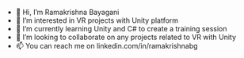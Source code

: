 - 👋 Hi, I’m Ramakrishna Bayagani
- 👀 I’m interested in VR projects with Unity platform
- 🌱 I’m currently learning Unity and C# to create a training session
- 💞️ I’m looking to collaborate on any projects related to VR with Unity
- 📫 You can reach me on linkedin.com/in/ramakrishnabg 
